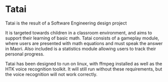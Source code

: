 # Tatai
<p> Tatai is the result of a Software Engineering design project </p>

<p> It is targeted towards children in a classroom environment, and aims to support their learning of basic math. 
Tatai consists of a gameplay module, where users are presented with math equations and must speak the answer in Maori. 
Also included is a statistics module allowing users to track their personal progress.</p>

<p> Tatai has been designed to run on linux, with ffmpeg installed as well as the HTK voice recognition toolkit. It will still 
run without these requirements, but the voice recognition will not work correctly. </p>
